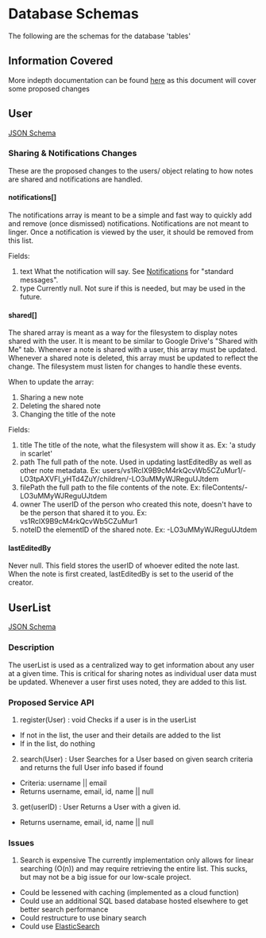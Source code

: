 # Database Schemas
The following are the schemas for the database 'tables'

## Information Covered
More indepth documentation can be found [here](/electron/documentation/DatabaseSchemas.md) as this document will cover some proposed changes

## User
[JSON Schema](user.schema.json)

### Sharing & Notifications Changes
These are the proposed changes to the users/ object relating to how notes are shared and notifications are handled.

#### notifications[]
The notifications array is meant to be a simple and fast way to quickly add and remove (once dismissed) notifications. Notifications are not meant to linger. Once a notification is viewed by the user, it should be removed from this list. 

Fields:
1. text
What the notification will say. See [Notifications](Notifications.md) for "standard messages".
2. type
Currently null. Not sure if this is needed, but may be used in the future.

#### shared[]
The shared array is meant as a way for the filesystem to display notes shared with the user. It is meant to be similar to Google Drive's "Shared with Me" tab. Whenever a note is shared with a user, this array must be updated. Whenever a shared note is deleted, this array must be updated to reflect the change. The filesystem must listen for changes to handle these events.

When to update the array:
1. Sharing a new note
2. Deleting the shared note
3. Changing the title of the note

Fields:
1. title
The title of the note, what the filesystem will show it as.
Ex: 'a study in scarlet'
2. path
The full path of the note. Used in updating lastEditedBy as well as other note metadata.
Ex: users/vs1RclX9B9cM4rkQcvWb5CZuMur1/-LO3tpAXVFl_yHTd4ZuY/children/-LO3uMMyWJReguUJtdem
3. filePath
the full path to the file contents of the note.
Ex: fileContents/-LO3uMMyWJReguUJtdem
4. owner
The userID of the person who created this note, doesn't have to be the person that shared it to you.
Ex: vs1RclX9B9cM4rkQcvWb5CZuMur1
5. noteID
the elementID of the shared note.
Ex: -LO3uMMyWJReguUJtdem

#### lastEditedBy
Never null. This field stores the userID of whoever edited the note last. When the note is first created, lastEditedBy is set to the userid of the creator. 

## UserList
[JSON Schema](userList.schema.json)

### Description
The userList is used as a centralized way to get information about any user at a given time. This is critical for sharing notes as individual user data must be updated. Whenever a user first uses noted, they are added to this list.

### Proposed Service API
1. register(User) : void
Checks if a user is in the userList
- If not in the list, the user and their details are added to the list
- If in the list, do nothing
2. search(User) : User
Searches for a User based on given search criteria and returns the full User info based if found
- Criteria: username || email
- Returns username, email, id, name || null
3. get(userID) : User
Returns a User with a given id.
- Returns username, email, id, name || null

### Issues
1. Search is expensive
The currently implementation only allows for linear searching (O(n)) and may require retrieving the entire list. This sucks, but may not be a big issue for our low-scale project.
- Could be lessened with caching (implemented as a cloud function)
- Could use an additional SQL based database hosted elsewhere to get better search performance
- Could restructure to use binary search
- Could use [ElasticSearch](https://www.elastic.co/products/elasticsearch)